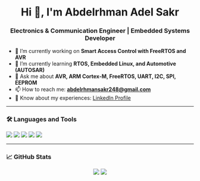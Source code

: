 <h1 align="center">Hi 👋, I'm Abdelrhman Adel Sakr</h1>
<h3 align="center">Electronics & Communication Engineer | Embedded Systems Developer</h3>

- 🔭 I’m currently working on **Smart Access Control with FreeRTOS and AVR**
- 🌱 I’m currently learning **RTOS, Embedded Linux, and Automotive (AUTOSAR)**
- 💬 Ask me about **AVR, ARM Cortex-M, FreeRTOS, UART, I2C, SPI, EEPROM**
- 📫 How to reach me: **abdelrhmansakr248@gmail.com**
- 📄 Know about my experiences: [LinkedIn Profile]([https://linkedin.com/in/abdelrhman-adel-sakr](https://www.linkedin.com/in/abdelrhman-sakr-6a80552b6/))

---

### 🛠️ Languages and Tools
<p align="left">
  <img src="https://img.shields.io/badge/C-00599C?style=for-the-badge&logo=c&logoColor=white"/>
  <img src="https://img.shields.io/badge/AVR-000000?style=for-the-badge&logo=atmel&logoColor=white"/>
  <img src="https://img.shields.io/badge/ARM Cortex--M-0091BD?style=for-the-badge&logo=arm&logoColor=white"/>
  <img src="https://img.shields.io/badge/FreeRTOS-03254C?style=for-the-badge&logo=freertos&logoColor=white"/>
  <img src="https://img.shields.io/badge/Embedded C-282C34?style=for-the-badge&logo=c&logoColor=61DAFB"/>
</p>

---

### 📈 GitHub Stats
<p align="center">
  <img src="https://github-readme-stats.vercel.app/api?username=abdelrhman-adel-sakr&show_icons=true&theme=radical" />
  <img src="https://github-readme-stats.vercel.app/api/top-langs/?username=abdelrhman-adel-sakr&layout=compact&theme=radical" />
</p>
